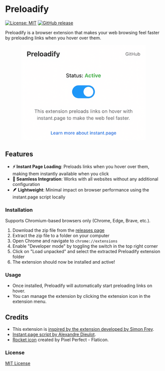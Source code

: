 # Preloadify

[![License: MIT](https://img.shields.io/badge/License-MIT-yellow.svg)](https://opensource.org/licenses/MIT)
[![GitHub release](https://img.shields.io/github/release/1337Core/preloadify.svg)](https://github.com/1337Core/preloadify/releases)

Preloadify is a browser extension that makes your web browsing feel faster by preloading links when you hover over them.

<p align="center">
  <img src="screenshots/ss.png" width="400" alt="Preloadify Screenshot">
</p>

## Features
- **⚡ Instant Page Loading**: Preloads links when you hover over them, making them instantly available when you click
- **🔗 Seamless Integration**: Works with all websites without any additional configuration
- **🪶 Lightweight**: Minimal impact on browser performance using the instant.page script locally


### Installation

Supports Chromium-based browsers only (Chrome, Edge, Brave, etc.).

1. Download the zip file from the [releases page](https://github.com/1337Core/preloadify/releases)
2. Extract the zip file to a folder on your computer
3. Open Chrome and navigate to `chrome://extensions`
4. Enable "Developer mode" by toggling the switch in the top right corner
5. Click on "Load unpacked" and select the extracted Preloadify extension folder
6. The extension should now be installed and active!

### Usage
- Once installed, Preloadify will automatically start preloading links on hover.
- You can manage the extension by clicking the extension icon in the extension menu.

## Credits
- This extension is [inspired by the extension developed by Simon Frey](https://github.com/simonfrey/faster-pageload-web-extensions).
- [Instant.page script by Alexandre Dieulot](https://dieulot.fr).
- [Rocket icon](https://www.flaticon.com/free-icons/rocket) created by Pixel Perfect - Flaticon.

### License
[MIT License](LICENSE)
